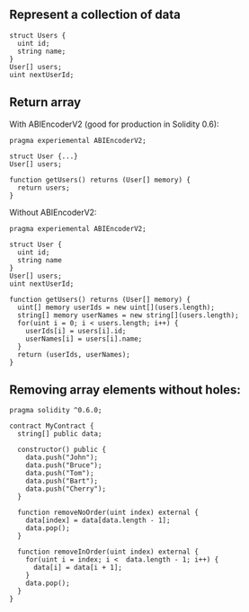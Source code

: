 ## Represent a collection of data

```
struct Users {
  uint id;
  string name;
}
User[] users;
uint nextUserId;
```

## Return array

With ABIEncoderV2 (good for production in Solidity 0.6):

```
pragma experiemental ABIEncoderV2;

struct User {...}
User[] users;

function getUsers() returns (User[] memory) {
  return users;
}
```

Without ABIEncoderV2:
```
pragma experiemental ABIEncoderV2;

struct User {
  uint id; 
  string name
}
User[] users;
uint nextUserId;

function getUsers() returns (User[] memory) {
  uint[] memory userIds = new uint[](users.length);
  string[] memory userNames = new string[](users.length);
  for(uint i = 0; i < users.length; i++) {
    userIds[i] = users[i].id;
    userNames[i] = users[i].name;
  }
  return (userIds, userNames);
}
```

## Removing array elements without holes:

```
pragma solidity ^0.6.0;

contract MyContract {
  string[] public data;

  constructor() public {
    data.push("John");
    data.push("Bruce");
    data.push("Tom");
    data.push("Bart");
    data.push("Cherry");
  }

  function removeNoOrder(uint index) external {
    data[index] = data[data.length - 1];
    data.pop();
  }

  function removeInOrder(uint index) external {
    for(uint i = index; i <  data.length - 1; i++) {
      data[i] = data[i + 1];
    }
    data.pop();
  }
}
```